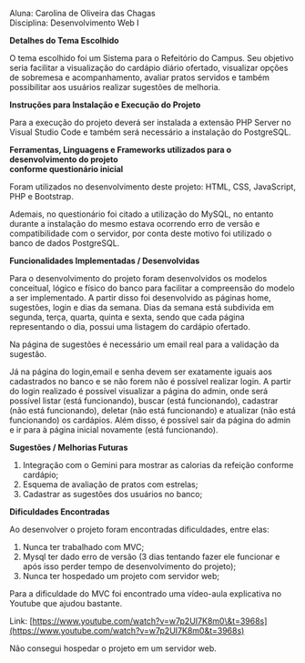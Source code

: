 Aluna: Carolina de Oliveira das Chagas  
Disciplina: Desenvolvimento Web I

**Detalhes do Tema Escolhido**

O tema escolhido foi um Sistema para o Refeitório do Campus. Seu objetivo seria facilitar a visualização do cardápio diário ofertado, visualizar opções de sobremesa e acompanhamento, avaliar pratos servidos e também possibilitar aos usuários realizar sugestões de melhoria.

**Instruções para Instalação e Execução do Projeto**

Para a execução do projeto deverá ser instalada a extensão PHP Server no Visual Studio Code e também será necessário a instalação do PostgreSQL.

**Ferramentas, Linguagens e Frameworks utilizados para o desenvolvimento do projeto**   
**conforme questionário inicial**

Foram utilizados no desenvolvimento deste projeto: HTML, CSS, JavaScript, PHP e Bootstrap.

Ademais, no questionário foi citado a utilização do MySQL, no entanto durante a instalação do mesmo estava ocorrendo erro de versão e compatibilidade com o servidor, por conta deste motivo foi utilizado o banco de dados PostgreSQL.

**Funcionalidades Implementadas / Desenvolvidas**

Para o desenvolvimento do projeto foram desenvolvidos os modelos conceitual, lógico e físico do banco para facilitar a compreensão do modelo a ser implementado. A partir disso foi desenvolvido as páginas home, sugestões, login e dias da semana. Dias da semana está subdivida em segunda, terça, quarta, quinta e sexta, sendo que cada página representando o dia, possui uma listagem do cardápio ofertado.

Na página de sugestões é necessário um email real para a validação da sugestão.

Já na página do login,email e senha devem ser exatamente iguais aos cadastrados no banco e se não forem não é possível realizar login. A partir do login realizado é possível visualizar a página do admin, onde será possível listar (está funcionando), buscar (está funcionando), cadastrar (não está funcionando), deletar (não está funcionando) e atualizar (não está funcionando) os cardápios. Além disso, é possível sair da página do admin e ir para à página inicial novamente (está funcionando).

**Sugestões / Melhorias Futuras**

1. Integração com o Gemini para mostrar as calorias da refeição conforme cardápio;  
2. Esquema de avaliação de pratos com estrelas;  
3. Cadastrar as sugestões dos usuários no banco; 

**Dificuldades Encontradas**

Ao desenvolver o projeto foram encontradas dificuldades, entre elas: 

1. Nunca ter trabalhado com MVC;   
2. Mysql ter dado erro de versão (3 dias tentando fazer ele funcionar e após isso perder tempo de desenvolvimento do projeto);  
3. Nunca ter hospedado um projeto com servidor web;

Para a dificuldade do MVC foi encontrado uma vídeo-aula explicativa no Youtube que ajudou bastante.

Link: [https://www.youtube.com/watch?v=w7p2UI7K8m0\&t=3968s](https://www.youtube.com/watch?v=w7p2UI7K8m0&t=3968s)  

Não consegui hospedar o projeto em um servidor web.
